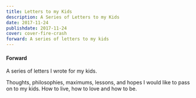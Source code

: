 ```yaml
---
title: Letters to my Kids
description: A Series of Letters to my Kids
date: 2017-11-24
publishdate: 2017-11-24
cover: cover-fire-crash
forward: A series of letters to my kids
---
```


#### Forward

A series of letters I wrote for my kids.

Thoughts, philosophies, maximums, lessons, and hopes I would like to pass on to my kids. How to live, how to love and how to be.